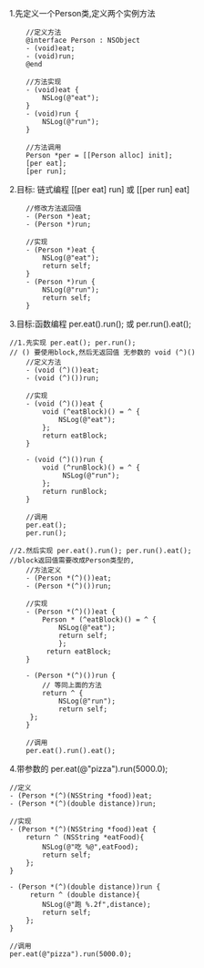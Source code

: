 
1.先定义一个Person类,定义两个实例方法

		//定义方法
		@interface Person : NSObject
		- (void)eat;
		- (void)run;
		@end
		
		//方法实现		
		- (void)eat {
    		NSLog(@"eat");
		}
		- (void)run {
    		NSLog(@"run");
		}
		
		//方法调用
		Person *per = [[Person alloc] init];
   		[per eat];
    	[per run];

2.目标: 链式编程 [[per eat] run] 或 [[per run] eat]

		//修改方法返回值
		- (Person *)eat;
		- (Person *)run;

		//实现
		- (Person *)eat {
    		NSLog(@"eat");
    		return self;
		}
		- (Person *)run {
    		NSLog(@"run");
    		return self;
		}
		
3.目标:函数编程 per.eat().run(); 或 per.run().eat();
	
	//1.先实现 per.eat(); per.run();
	// () 要使用block,然后无返回值 无参数的 void (^)()
    	//定义方法
    	- (void (^)())eat;
		- (void (^)())run;
		
		//实现
		- (void (^)())eat {
   		 	void (^eatBlock)() = ^ {
       	 		NSLog(@"eat");
    		};
    		return eatBlock;
		}

		- (void (^)())run {
    		void (^runBlock)() = ^ {
       			 NSLog(@"run");
    		};
   	 		return runBlock;
		}
		
		//调用
		per.eat();
    	per.run();

    //2.然后实现 per.eat().run(); per.run().eat();
    //block返回值需要改成Person类型的,
    	//方法定义
    	- (Person *(^)())eat;
		- (Person *(^)())run;
    
    	//实现
    	- (Person *(^)())eat {
    		Person * (^eatBlock)() = ^ {
        		NSLog(@"eat");
        		return self;
		    	};
   			 return eatBlock;
		}

		- (Person *(^)())run {
    		// 等同上面的方法
    		return ^ {
       		    NSLog(@"run");
        		return self;
   		 };
		}
		
		//调用
		per.eat().run().eat();


4.带参数的 per.eat(@"pizza").run(5000.0);
		
	//定义
	- (Person *(^)(NSString *food))eat;
	- (Person *(^)(double distance))run;

	//实现
	- (Person *(^)(NSString *food))eat {
    	return ^ (NSString *eatFood){
          	NSLog(@"吃 %@",eatFood);
        	return self;
    	};
	}
	
	- (Person *(^)(double distance))run {
   		 return ^ (double distance){
       	    NSLog(@"跑 %.2f",distance);
        	return self;
    	};
	}
	
	//调用
	per.eat(@"pizza").run(5000.0);


